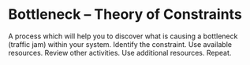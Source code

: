 # Bottleneck – Theory of Constraints

A process which will help you to discover what is causing a bottleneck (traffic jam) within your system. Identify the constraint. Use available resources. Review other activities. Use additional resources. Repeat.